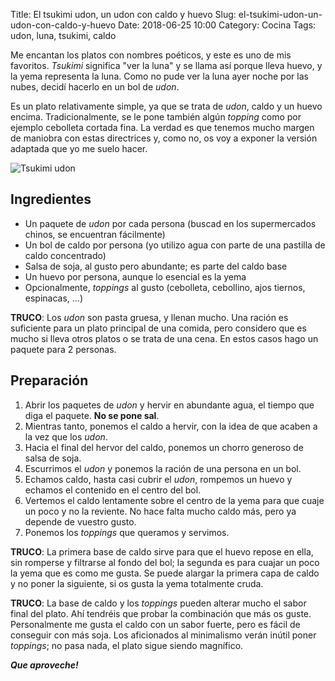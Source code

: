 Title: El tsukimi udon, un udon con caldo y huevo
Slug: el-tsukimi-udon-un-udon-con-caldo-y-huevo
Date: 2018-06-25 10:00
Category: Cocina
Tags: udon, luna, tsukimi, caldo



Me encantan los platos con nombres poéticos, y este es uno de mis favoritos. *Tsukimi* significa "ver la luna" y se llama así porque lleva huevo, y la yema representa la luna. Como no pude ver la luna ayer noche por las nubes, decidí hacerlo en un bol de *udon*.

Es un plato relativamente simple, ya que se trata de *udon*, caldo y un huevo encima. Tradicionalmente, se le pone también algún *topping* como por ejemplo cebolleta cortada fina. La verdad es que tenemos mucho margen de maniobra con estas directrices y, como no, os voy a exponer la versión adaptada que yo me suelo hacer.

![Tsukimi udon]({static}/images/tsukimi_udon.jpg)

## Ingredientes

* Un paquete de *udon* por cada persona (buscad en los supermercados chinos, se encuentran fácilmente)
* Un bol de caldo por persona (yo utilizo agua con parte de una pastilla de caldo concentrado)
* Salsa de soja, al gusto pero abundante; es parte del caldo base
* Un huevo por persona, aunque lo esencial es la yema
* Opcionalmente, *toppings* al gusto (cebolleta, cebollino, ajos tiernos, espinacas, ...)

**TRUCO**: Los *udon* son pasta gruesa, y llenan mucho. Una ración es suficiente para un plato principal de una comida, pero considero que es mucho si lleva otros platos o se trata de una cena. En estos casos hago un paquete para 2 personas.

## Preparación

1. Abrir los paquetes de *udon* y hervir en abundante agua, el tiempo que diga el paquete. **No se pone sal**.
2. Mientras tanto, ponemos el caldo a hervir, con la idea de que acaben a la vez que los *udon*.
3. Hacia el final del hervor del caldo, ponemos un chorro generoso de salsa de soja.
4. Escurrimos el *udon* y ponemos la ración de una persona en un bol.
5. Echamos caldo, hasta casi cubrir el *udon*, rompemos un huevo y echamos el contenido en el centro del bol.
6. Vertemos el caldo lentamente sobre el centro de la yema para que cuaje un poco y no la reviente. No hace falta mucho caldo más, pero ya depende de vuestro gusto.
7. Ponemos los *toppings* que queramos y servimos.

**TRUCO**: La primera base de caldo sirve para que el huevo repose en ella, sin romperse y filtrarse al fondo del bol; la segunda es para cuajar un poco la yema que es como me gusta. Se puede alargar la primera capa de caldo y no poner la siguiente, si os gusta la yema totalmente cruda.

**TRUCO**: La base de caldo y los *toppings* pueden alterar mucho el sabor final del plato. Ahí tendréis que probar la combinación que más os guste. Personalmente me gusta el caldo con un sabor fuerte, pero es fácil de conseguir con más soja. Los aficionados al minimalismo verán inútil poner *toppings*; no pasa nada, el plato sigue siendo magnífico.

***Que aproveche!***
